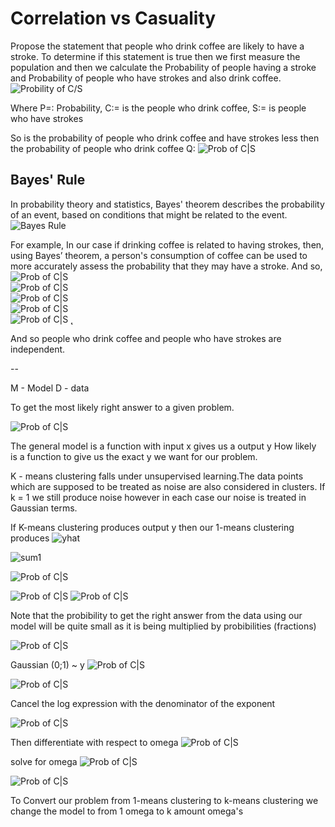 # Correlation vs Casuality

Propose the statement that people who drink coffee are likely to have a stroke.
To determine if this statement is true then we first measure the population and then
we calculate the Probability of people having a stroke and Probability of people
who have strokes and also drink coffee.
![Probility of C/S](/img/lecture-10/prob1.gif)

Where P=: Probability, C:= is the people who drink coffee, S:= is people who have strokes

So is the probability of people who drink coffee and have strokes less then the
probability of people who drink coffee
Q: ![Prob of C|S](/img/lecture-10/prob2.gif)

## Bayes' Rule 
In probability theory and statistics, Bayes' theorem describes the probability of an event,
based on conditions that might be related to the event.
![Bayes Rule](/img/lecture-10/baye.gif)

For example, In our case if drinking coffee is related to having strokes, then, using Bayes’
theorem, a person's consumption of coffee can be used to more accurately assess the probability
that they may have a stroke.
And so,
![Prob of C|S](/img/lecture-10/prob3.gif)  
![Prob of C|S](/img/lecture-10/prob4.gif)  
![Prob of C|S](/img/lecture-10/prob5.png)  
![Prob of C|S](/img/lecture-10/prob6.png)  
![Prob of C|S](/img/lecture-10/prob7.png)  ˛

And so people who drink coffee and people who have strokes are independent.

--

M - Model
D - data

To get the most likely right answer to a given problem.

![Prob of C|S](/img/lecture-10/prob8.png)

The general model is a function with input x gives us a output y
How likely is a function to give us the exact y we want for our problem.

K - means clustering falls under unsupervised learning.The data points which are supposed to be
treated as noise are also considered in clusters. If k = 1  we still produce noise however in each
case our noise is treated in Gaussian terms.

If K-means clustering produces output y then our
1-means clustering produces ![yhat](/img/lecture-10/yhat.gif)

![sum1](/img/lecture-10/sum1.gif)

![Prob of C|S](/img/lecture-10/prob9.gif)

![Prob of C|S](/img/lecture-10/prob10.gif)
![Prob of C|S](/img/lecture-10/prob11.gif)

Note that the probibility to get the right answer from the data using our model will be quite small as it
is being multiplied by probibilities (fractions)

![Prob of C|S](/img/lecture-10/prob12.gif)

Gaussian (0;1) ~ y
![Prob of C|S](/img/lecture-10/prob13.gif)

![Prob of C|S](/img/lecture-10/prob14.gif)

Cancel the log expression with the denominator of the exponent

![Prob of C|S](/img/lecture-10/prob15.gif)

Then differentiate with respect to omega
![Prob of C|S](/img/lecture-10/prob16.gif)

solve for omega
![Prob of C|S](/img/lecture-10/prob17.gif)

![Prob of C|S](/img/lecture-10/prob18.gif)

To Convert our problem from 1-means clustering to k-means clustering we change the model to from 1 omega to
k amount omega's

